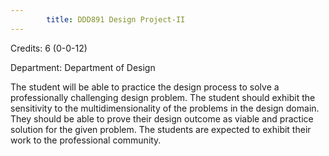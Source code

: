 ```yaml
---
        title: DDD891 Design Project-II
---
```

Credits: 6 (0-0-12)

Department: Department of Design

The student will be able to practice the design process to solve a professionally challenging design problem. The student should exhibit the sensitivity to the multidimensionality of the problems in the design domain. They should be able to prove their design outcome as viable and practice solution for the given problem. The students are expected to exhibit their work to the professional community.